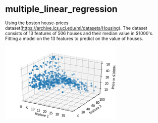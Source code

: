 # multiple_linear_regression

Using the boston house-prices dataset(https://archive.ics.uci.edu/ml/datasets/Housing). The dataset consists of 13 features of 506 houses and their median value in $1000's. Fitting a model on the 13 features to predict on the value of houses.

![alt text](https://github.com/SatoshiShimura/multiple_linear_regression/blob/master/picture/3d_scatter.png)
